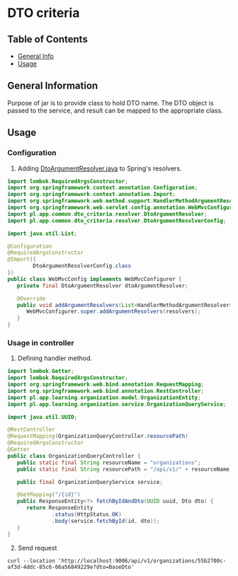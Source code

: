 # DTO criteria

## Table of Contents

* [General Info](#general-information)
* [Usage](#usage)

## General Information

Purpose of jar is to provide class to hold DTO name. The DTO object is passed to the service, and result can be mapped to the appropriate class.

## Usage

### Configuration

1. Adding [DtoArgumentResolver.java](src%2Fmain%2Fjava%2Fpl%2Fapp%2Fcommon%2Fdto_criteria%2Fresolver%2FDtoArgumentResolver.java) to Spring's resolvers.

```java
import lombok.RequiredArgsConstructor;
import org.springframework.context.annotation.Configuration;
import org.springframework.context.annotation.Import;
import org.springframework.web.method.support.HandlerMethodArgumentResolver;
import org.springframework.web.servlet.config.annotation.WebMvcConfigurer;
import pl.app.common.dto_criteria.resolver.DtoArgumentResolver;
import pl.app.common.dto_criteria.resolver.DtoArgumentResolverConfig;

import java.util.List;

@Configuration
@RequiredArgsConstructor
@Import({
        DtoArgumentResolverConfig.class
})
public class WebMvcConfig implements WebMvcConfigurer {
   private final DtoArgumentResolver dtoArgumentResolver;

   @Override
   public void addArgumentResolvers(List<HandlerMethodArgumentResolver> resolvers) {
      WebMvcConfigurer.super.addArgumentResolvers(resolvers);
   }
}
```
### Usage in controller

1. Defining handler method.

```java
import lombok.Getter;
import lombok.RequiredArgsConstructor;
import org.springframework.web.bind.annotation.RequestMapping;
import org.springframework.web.bind.annotation.RestController;
import pl.app.learning.organization.model.OrganizationEntity;
import pl.app.learning.organization.service.OrganizationQueryService;

import java.util.UUID;

@RestController
@RequestMapping(OrganizationQueryController.resourcePath)
@RequiredArgsConstructor
@Getter
public class OrganizationQueryController {
   public static final String resourceName = "organizations";
   public static final String resourcePath = "/api/v1/" + resourceName;

   public final OrganizationQueryService service;

   @GetMapping("/{id}")
   public ResponseEntity<?> fetchByIdAndDto(UUID uuid, Dto dto) {
      return ResponseEntity
              .status(HttpStatus.OK)
              .body(service.fetchById(id, dto));
   }
}
```
2. Send request

```
curl --location 'http://localhost:9006/api/v1/organizations/55b2700c-af3d-4ddc-85c6-06a56849229e?dto=BaseDto'
```